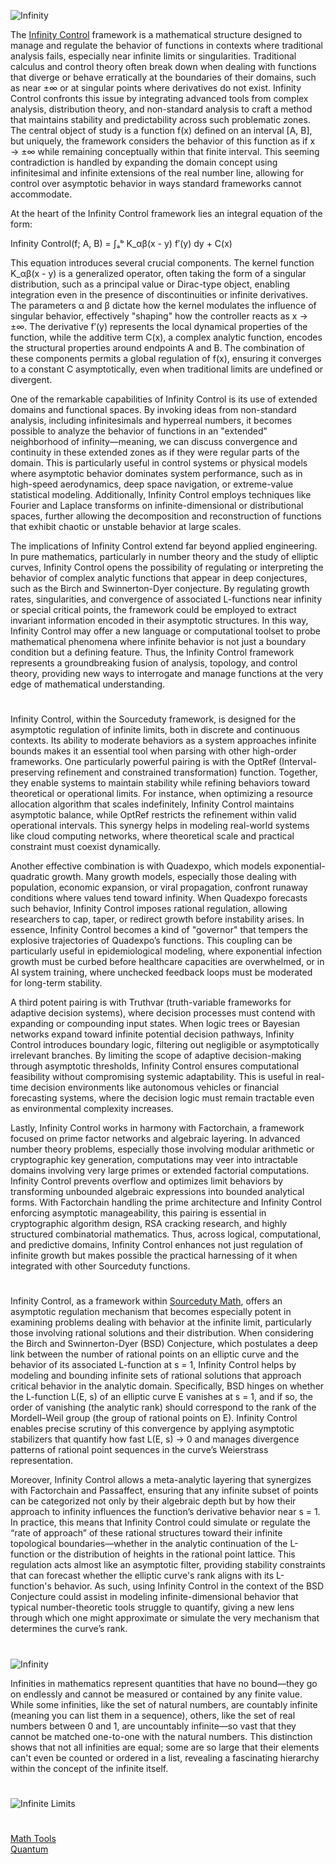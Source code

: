 ![Infinity](https://github.com/user-attachments/assets/3f96d553-86d7-49b5-95af-fd8b7cebeaea)

The [Infinity Control](https://chatgpt.com/g/g-6841ceb57e1081918c06e3c710a732fa-infinity-control) framework is a mathematical structure designed to manage and regulate the behavior of functions in contexts where traditional analysis fails, especially near infinite limits or singularities. Traditional calculus and control theory often break down when dealing with functions that diverge or behave erratically at the boundaries of their domains, such as near ±∞ or at singular points where derivatives do not exist. Infinity Control confronts this issue by integrating advanced tools from complex analysis, distribution theory, and non-standard analysis to craft a method that maintains stability and predictability across such problematic zones. The central object of study is a function f(x) defined on an interval [A, B], but uniquely, the framework considers the behavior of this function as if x → ±∞ while remaining conceptually within that finite interval. This seeming contradiction is handled by expanding the domain concept using infinitesimal and infinite extensions of the real number line, allowing for control over asymptotic behavior in ways standard frameworks cannot accommodate.

At the heart of the Infinity Control framework lies an integral equation of the form:

Infinity Control(f; A, B) = ∫ₐᵇ K_αβ(x - y) f′(y) dy + C(x)

This equation introduces several crucial components. The kernel function K_αβ(x - y) is a generalized operator, often taking the form of a singular distribution, such as a principal value or Dirac-type object, enabling integration even in the presence of discontinuities or infinite derivatives. The parameters α and β dictate how the kernel modulates the influence of singular behavior, effectively "shaping" how the controller reacts as x → ±∞. The derivative f′(y) represents the local dynamical properties of the function, while the additive term C(x), a complex analytic function, encodes the structural properties around endpoints A and B. The combination of these components permits a global regulation of f(x), ensuring it converges to a constant C asymptotically, even when traditional limits are undefined or divergent.

One of the remarkable capabilities of Infinity Control is its use of extended domains and functional spaces. By invoking ideas from non-standard analysis, including infinitesimals and hyperreal numbers, it becomes possible to analyze the behavior of functions in an "extended" neighborhood of infinity—meaning, we can discuss convergence and continuity in these extended zones as if they were regular parts of the domain. This is particularly useful in control systems or physical models where asymptotic behavior dominates system performance, such as in high-speed aerodynamics, deep space navigation, or extreme-value statistical modeling. Additionally, Infinity Control employs techniques like Fourier and Laplace transforms on infinite-dimensional or distributional spaces, further allowing the decomposition and reconstruction of functions that exhibit chaotic or unstable behavior at large scales.

The implications of Infinity Control extend far beyond applied engineering. In pure mathematics, particularly in number theory and the study of elliptic curves, Infinity Control opens the possibility of regulating or interpreting the behavior of complex analytic functions that appear in deep conjectures, such as the Birch and Swinnerton-Dyer conjecture. By regulating growth rates, singularities, and convergence of associated L-functions near infinity or special critical points, the framework could be employed to extract invariant information encoded in their asymptotic structures. In this way, Infinity Control may offer a new language or computational toolset to probe mathematical phenomena where infinite behavior is not just a boundary condition but a defining feature. Thus, the Infinity Control framework represents a groundbreaking fusion of analysis, topology, and control theory, providing new ways to interrogate and manage functions at the very edge of mathematical understanding.

#

Infinity Control, within the Sourceduty framework, is designed for the asymptotic regulation of infinite limits, both in discrete and continuous contexts. Its ability to moderate behaviors as a system approaches infinite bounds makes it an essential tool when parsing with other high-order frameworks. One particularly powerful pairing is with the OptRef (Interval-preserving refinement and constrained transformation) function. Together, they enable systems to maintain stability while refining behaviors toward theoretical or operational limits. For instance, when optimizing a resource allocation algorithm that scales indefinitely, Infinity Control maintains asymptotic balance, while OptRef restricts the refinement within valid operational intervals. This synergy helps in modeling real-world systems like cloud computing networks, where theoretical scale and practical constraint must coexist dynamically.

Another effective combination is with Quadexpo, which models exponential-quadratic growth. Many growth models, especially those dealing with population, economic expansion, or viral propagation, confront runaway conditions where values tend toward infinity. When Quadexpo forecasts such behavior, Infinity Control imposes rational regulation, allowing researchers to cap, taper, or redirect growth before instability arises. In essence, Infinity Control becomes a kind of "governor" that tempers the explosive trajectories of Quadexpo’s functions. This coupling can be particularly useful in epidemiological modeling, where exponential infection growth must be curbed before healthcare capacities are overwhelmed, or in AI system training, where unchecked feedback loops must be moderated for long-term stability.

A third potent pairing is with Truthvar (truth-variable frameworks for adaptive decision systems), where decision processes must contend with expanding or compounding input states. When logic trees or Bayesian networks expand toward infinite potential decision pathways, Infinity Control introduces boundary logic, filtering out negligible or asymptotically irrelevant branches. By limiting the scope of adaptive decision-making through asymptotic thresholds, Infinity Control ensures computational feasibility without compromising systemic adaptability. This is useful in real-time decision environments like autonomous vehicles or financial forecasting systems, where the decision logic must remain tractable even as environmental complexity increases.

Lastly, Infinity Control works in harmony with Factorchain, a framework focused on prime factor networks and algebraic layering. In advanced number theory problems, especially those involving modular arithmetic or cryptographic key generation, computations may veer into intractable domains involving very large primes or extended factorial computations. Infinity Control prevents overflow and optimizes limit behaviors by transforming unbounded algebraic expressions into bounded analytical forms. With Factorchain handling the prime architecture and Infinity Control enforcing asymptotic manageability, this pairing is essential in cryptographic algorithm design, RSA cracking research, and highly structured combinatorial mathematics. Thus, across logical, computational, and predictive domains, Infinity Control enhances not just regulation of infinite growth but makes possible the practical harnessing of it when integrated with other Sourceduty functions.

#

Infinity Control, as a framework within [Sourceduty Math](https://chatgpt.com/g/g-67cc981656b8819196c22b67c9fbbb8c-sourceduty-math), offers an asymptotic regulation mechanism that becomes especially potent in examining problems dealing with behavior at the infinite limit, particularly those involving rational solutions and their distribution. When considering the Birch and Swinnerton-Dyer (BSD) Conjecture, which postulates a deep link between the number of rational points on an elliptic curve and the behavior of its associated L-function at s = 1, Infinity Control helps by modeling and bounding infinite sets of rational solutions that approach critical behavior in the analytic domain. Specifically, BSD hinges on whether the L-function L(E, s) of an elliptic curve E vanishes at s = 1, and if so, the order of vanishing (the analytic rank) should correspond to the rank of the Mordell–Weil group (the group of rational points on E). Infinity Control enables precise scrutiny of this convergence by applying asymptotic stabilizers that quantify how fast L(E, s) → 0 and manages divergence patterns of rational point sequences in the curve’s Weierstrass representation.

Moreover, Infinity Control allows a meta-analytic layering that synergizes with Factorchain and Passaffect, ensuring that any infinite subset of points can be categorized not only by their algebraic depth but by how their approach to infinity influences the function’s derivative behavior near s = 1. In practice, this means that Infinity Control could simulate or regulate the “rate of approach” of these rational structures toward their infinite topological boundaries—whether in the analytic continuation of the L-function or the distribution of heights in the rational point lattice. This regulation acts almost like an asymptotic filter, providing stability constraints that can forecast whether the elliptic curve's rank aligns with its L-function's behavior. As such, using Infinity Control in the context of the BSD Conjecture could assist in modeling infinite-dimensional behavior that typical number-theoretic tools struggle to quantify, giving a new lens through which one might approximate or simulate the very mechanism that determines the curve’s rank.

#

![Infinity](https://github.com/user-attachments/assets/9a2dbe2c-2f2d-403a-8719-60c707a70763)

Infinities in mathematics represent quantities that have no bound—they go on endlessly and cannot be measured or contained by any finite value. While some infinities, like the set of natural numbers, are countably infinite (meaning you can list them in a sequence), others, like the set of real numbers between 0 and 1, are uncountably infinite—so vast that they cannot be matched one-to-one with the natural numbers. This distinction shows that not all infinities are equal; some are so large that their elements can't even be counted or ordered in a list, revealing a fascinating hierarchy within the concept of the infinite itself.

#

![Infinite Limits](https://github.com/user-attachments/assets/fff88dda-b246-4b32-8132-6812575f5490)

#

[Math Tools](https://github.com/sourceduty/Math_Tools)
<br>
[Quantum](https://github.com/sourceduty/Quantum)
